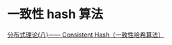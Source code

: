 <!--
 * @Author: tangdaoyong
 * @Date: 2021-02-01 12:08:36
 * @LastEditors: tangdaoyong
 * @LastEditTime: 2021-02-01 12:09:00
 * @Description: 一致性 hash 算法
-->
# 一致性 hash 算法

[分布式理论(八)—— Consistent Hash（一致性哈希算法）](https://www.cnblogs.com/stateis0/p/9062134.html)